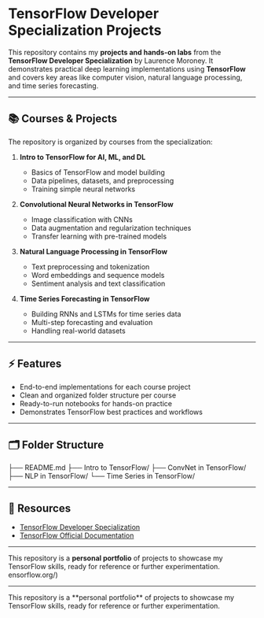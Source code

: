# TensorFlow Developer Specialization Projects

This repository contains my **projects and hands-on labs** from the **TensorFlow Developer Specialization** by Laurence Moroney. It demonstrates practical deep learning implementations using **TensorFlow** and covers key areas like computer vision, natural language processing, and time series forecasting.

---

## 📚 Courses & Projects

The repository is organized by courses from the specialization:

1. **Intro to TensorFlow for AI, ML, and DL**  
   - Basics of TensorFlow and model building  
   - Data pipelines, datasets, and preprocessing  
   - Training simple neural networks

2. **Convolutional Neural Networks in TensorFlow**  
   - Image classification with CNNs  
   - Data augmentation and regularization techniques  
   - Transfer learning with pre-trained models

3. **Natural Language Processing in TensorFlow**  
   - Text preprocessing and tokenization  
   - Word embeddings and sequence models  
   - Sentiment analysis and text classification

4. **Time Series Forecasting in TensorFlow**  
   - Building RNNs and LSTMs for time series data  
   - Multi-step forecasting and evaluation  
   - Handling real-world datasets

---

## ⚡ Features

- End-to-end implementations for each course project  
- Clean and organized folder structure per course  
- Ready-to-run notebooks for hands-on practice  
- Demonstrates TensorFlow best practices and workflows

---

## 🗂 Folder Structure

├── README.md
├── Intro to TensorFlow/
├── ConvNet in TensorFlow/
├── NLP in TensorFlow/
└── Time Series in TensorFlow/


---

## 🔗 Resources

- [TensorFlow Developer Specialization](https://www.coursera.org/specializations/tensorflow-in-practice)  
- [TensorFlow Official Documentation](https://www.tensorflow.org/)

---

This repository is a **personal portfolio** of projects to showcase my TensorFlow skills, ready for reference or further experimentation.
ensorflow.org/)



---



This repository is a \*\*personal portfolio\*\* of projects to showcase my TensorFlow skills, ready for reference or further experimentation.



